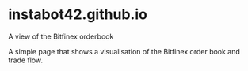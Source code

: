 # instabot42.github.io
A view of the Bitfinex orderbook

A simple page that shows a visualisation of the Bitfinex order book and trade flow.
